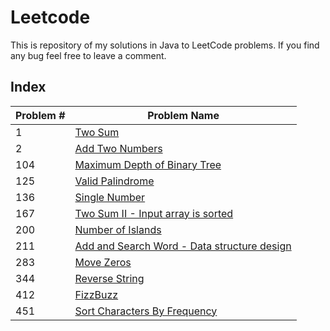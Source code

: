 # Leetcode
This is repository of my solutions in Java to LeetCode problems. If you find any bug feel free to leave a comment.

## Index
| Problem # | Problem Name |
| --- | --- |
| 1   | [Two Sum](src/leetCode/hashTable/TwoSum.java)
| 2   | [Add Two Numbers](src/leetCode/linkedList/AddTwoNumbers.java)
| 104 | [Maximum Depth of Binary Tree](src/leetCode/tree/MaxDepth.java)
| 125 | [Valid Palindrome](src/leetCode/twoPointer/ValidPalindrome.java)
| 136 | [Single Number](src/leetCode/general/SingleNumber.java)
| 167 | [Two Sum II - Input array is sorted](src/leetCode/twoPointer/TwoSumII.java)
| 200 | [Number of Islands](src/leetCode/search/NumberOfIslands.java)
| 211 | [Add and Search Word - Data structure design](src/leetCode/trie/WordDictionary.java)
| 283 | [Move Zeros](src/leetCode/twoPointer/MoveZeros.java)
| 344 | [Reverse String](src/leetCode/general/ReverseString.java)
| 412 | [FizzBuzz](src/leetCode/general/FizzBuzz.java)
| 451 | [Sort Characters By Frequency](src/leetCode/bitString/SortCharactersByFrequency.java)
